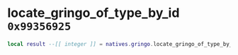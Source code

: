 # locate_gringo_of_type_by_id `0x99356925`

```lua
local result --[[ integer ]] = natives.gringo.locate_gringo_of_type_by_id(_unk0 --[[ integer ]], _unk1 --[[ integer ]], _unk2 --[[ integer ]])
```